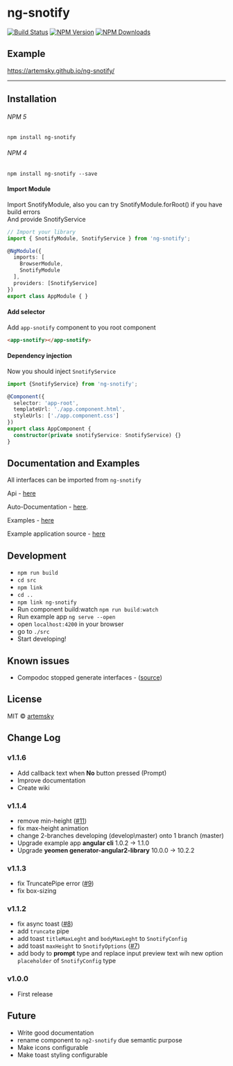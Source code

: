 # ng-snotify

[![Build Status](https://travis-ci.org/artemsky/ng-snotify.svg?branch=master)](https://travis-ci.org/artemsky/ng-snotify)
[![NPM Version](https://img.shields.io/npm/v/ng-snotify.svg)](https://www.npmjs.com/package/ng-snotify)
[![NPM Downloads](https://img.shields.io/npm/dt/ng-snotify.svg)](https://www.npmjs.com/package/ng-snotify)


## Example
https://artemsky.github.io/ng-snotify/


_______

## Installation

###### NPM 5
`npm install ng-snotify`
###### NPM 4
`npm install ng-snotify --save`


#### Import Module
Import SnotifyModule, also you can try SnotifyModule.forRoot() if you have build errors  
And provide SnotifyService
```typescript
// Import your library
import { SnotifyModule, SnotifyService } from 'ng-snotify';

@NgModule({
  imports: [
    BrowserModule,
    SnotifyModule
  ],
  providers: [SnotifyService]
})
export class AppModule { }
```

#### Add selector
Add `app-snotify` component to you root component

```html
<app-snotify></app-snotify>
```
#### Dependency injection
Now you should inject `SnotifyService`

```typescript
import {SnotifyService} from 'ng-snotify';

@Component({
  selector: 'app-root',
  templateUrl: './app.component.html',
  styleUrls: ['./app.component.css']
})
export class AppComponent {
  constructor(private snotifyService: SnotifyService) {}
}

```

## Documentation and Examples
All interfaces can be imported from `ng-snotify`  

Api - [here](https://github.com/artemsky/ng-snotify/wiki/API)

Auto-Documentation - [here](https://artemsky.github.io/ng-snotify/documentation/injectables/SnotifyService.html).

Examples - [here](https://github.com/artemsky/ng-snotify/wiki/API#examples)

Example application source - [here](https://github.com/artemsky/ng-snotify/tree/master/example/app)

## Development

- `npm run build`
- `cd src`
- `npm link`
- `cd ..`
- `npm link ng-snotify`
- Run component build:watch `npm run build:watch`
- Run example app `ng serve --open`
- open `localhost:4200` in your browser
- go to `./src`
- Start developing!

## Known issues

- Compodoc stopped generate interfaces - ([source](https://github.com/jvandemo/generator-angular2-library/issues/112))

## License

MIT © [artemsky](mailto:mr.artemsky@gmail.com)

## Change Log

### v1.1.6

- Add callback text when **No** button pressed (Prompt)
- Improve documentation
- Create wiki

### v1.1.4

- remove min-height ([#11](https://github.com/artemsky/ng-snotify/issues/11))
- fix max-height animation
- change 2-branches developing (develop\master) onto 1 branch (master)
- Upgrade example app **angular cli** 1.0.2 -> 1.1.0
- Upgrade **yeomen generator-angular2-library** 10.0.0 -> 10.2.2

### v1.1.3

- fix TruncatePipe error ([#9](https://github.com/artemsky/ng-snotify/issues/9))
- fix box-sizing

### v1.1.2

- fix async toast ([#8](https://github.com/artemsky/ng-snotify/issues/8))
- add `truncate` pipe
- add toast `titleMaxLeght` and `bodyMaxLeght` to `SnotifyConfig`
- add toast `maxHeight` to `SnotifyOptions` ([#7](https://github.com/artemsky/ng-snotify/issues/7))
- add body to **prompt** type and replace input preview text wih new option `placeholder` of `SnotifyConfig` type

### v1.0.0

- First release

## Future

- Write good documentation
- rename component to `ng2-snotify` due semantic purpose 
- Make icons configurable 
- Make toast styling configurable
